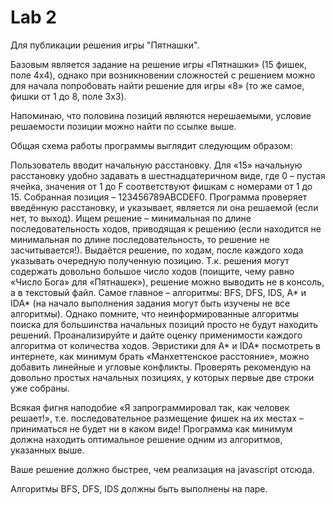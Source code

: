 # Lab 2

Для публикации решения игры "Пятнашки".

Базовым является задание на решение игры «Пятнашки» (15 фишек, поле 4x4), однако при возникновении сложностей с решением можно для начала попробовать найти решение для игры «8» (то же самое, фишки от 1 до 8, поле 3x3).

Напоминаю, что половина позиций являются нерешаемыми, условие решаемости позиции можно найти по ссылке выше.

Общая схема работы программы выглядит следующим образом:

Пользователь вводит начальную расстановку. Для «15» начальную расстановку удобно задавать в шестнадцатеричном виде, где 0 – пустая ячейка, значения от 1 до F соответствуют фишкам с номерами от 1 до 15. Собранная позиция – 123456789ABCDEF0.
Программа проверяет введённую расстановку, и указывает, является ли она решаемой (если нет, то выход).
Ищем решение – минимальная по длине последовательность ходов, приводящая к решению (если находится не минимальная по длине последовательность, то решение не засчитывается!).
Выдаётся решение, по ходам, после каждого хода указывать очередную полученную позицию. Т.к. решения могут содержать довольно большое число ходов (поищите, чему равно «Число Бога» для «Пятнашек»), решение можно выводить не в консоль, а в текстовый файл.
Самое главное – алгоритмы: BFS, DFS, IDS, A* и IDA* (на начало выполнения задания могут быть изучены не все алгоритмы). Однако помните, что неинформированные алгоритмы поиска для большинства начальных позиций просто не будут находить решений. Проанализируйте и дайте оценку применимости каждого алгоритма от количества ходов.
Эвристики для A* и IDA* посмотреть в интернете, как минимум брать «Манхеттенское расстояние», можно добавить линейные и угловые конфликты. Проверять рекомендую на довольно простых начальных позициях, у которых первые две строки уже собраны.

Всякая фигня наподобие «Я запрограммировал так, как человек решает!», т.е. последовательное размещение фишек на их местах – приниматься не будет ни в каком виде! Программа как минимум должна находить оптимальное решение одним из алгоритмов, указанных выше.

Ваше решение должно быстрее, чем реализация на javascript отсюда.

Алгоритмы BFS, DFS, IDS должны быть выполнены на паре.